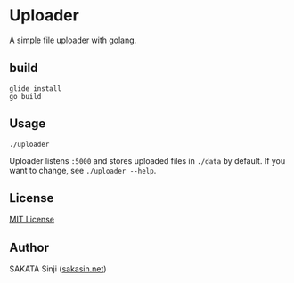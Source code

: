 # Uploader

A simple file uploader with golang.

## build

```
glide install
go build
```

## Usage

```
./uploader
```

Uploader listens `:5000` and stores uploaded files in `./data` by default. If you want to change, see `./uploader --help`.

## License

[MIT License](LICENSE)

## Author

SAKATA Sinji ([sakasin.net](https://sakasin.net))
